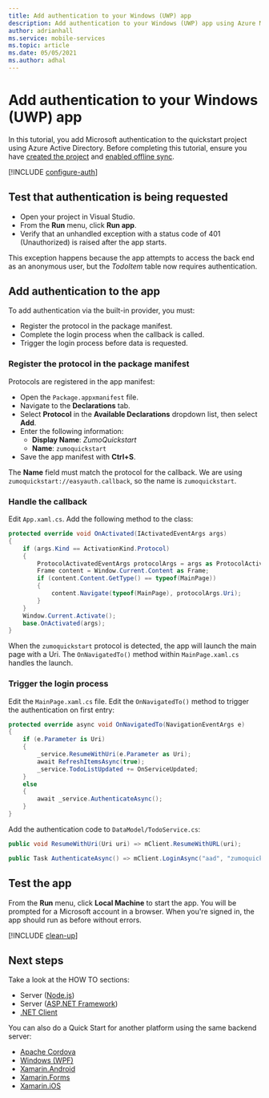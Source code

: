 ```yaml
---
title: Add authentication to your Windows (UWP) app
description: Add authentication to your Windows (UWP) app using Azure Mobile Apps with our tutorial.
author: adrianhall
ms.service: mobile-services
ms.topic: article
ms.date: 05/05/2021
ms.author: adhal
---
```


# Add authentication to your Windows (UWP) app

In this tutorial, you add Microsoft authentication to the quickstart project using Azure Active Directory. Before completing this tutorial, ensure you have [created the project](./index.md) and [enabled offline sync](./offline.md).

[!INCLUDE [configure-auth](../../includes/quickstart-configure-authentication.md)]

## Test that authentication is being requested

* Open your project in Visual Studio. 
* From the **Run** menu, click **Run app**.
* Verify that an unhandled exception with a status code of 401 (Unauthorized) is raised after the app starts.

This exception happens because the app attempts to access the back end as an anonymous user, but the *TodoItem* table now requires authentication.

## Add authentication to the app

To add authentication via the built-in provider, you must:

* Register the protocol in the package manifest.
* Complete the login process when the callback is called.
* Trigger the login process before data is requested.

### Register the protocol in the package manifest

Protocols are registered in the app manifest:

* Open the `Package.appxmanifest` file.
* Navigate to the **Declarations** tab.
* Select **Protocol** in the **Available Declarations** dropdown list, then select **Add**.
* Enter the following information:
  * **Display Name**: _ZumoQuickstart_
  * **Name**: `zumoquickstart`
* Save the app manifest with **Ctrl+S**.

The **Name** field must match the protocol for the callback.  We are using `zumoquickstart://easyauth.callback`, so the name is `zumoquickstart`.

### Handle the callback

Edit `App.xaml.cs`.  Add the following method to the class:

``` csharp
protected override void OnActivated(IActivatedEventArgs args)
{
    if (args.Kind == ActivationKind.Protocol)
    {
        ProtocolActivatedEventArgs protocolArgs = args as ProtocolActivatedEventArgs;
        Frame content = Window.Current.Content as Frame;
        if (content.Content.GetType() == typeof(MainPage))
        {
            content.Navigate(typeof(MainPage), protocolArgs.Uri);
        }
    }
    Window.Current.Activate();
    base.OnActivated(args);
}
```

When the `zumoquickstart` protocol is detected, the app will launch the main page with a Uri.  The `OnNavigatedTo()` method within `MainPage.xaml.cs` handles the launch.

### Trigger the login process

Edit the `MainPage.xaml.cs` file.  Edit the `OnNavigatedTo()` method to trigger the authentication on first entry:

``` csharp
protected override async void OnNavigatedTo(NavigationEventArgs e)
{
    if (e.Parameter is Uri)
    {
        _service.ResumeWithUri(e.Parameter as Uri);
        await RefreshItemsAsync(true);
        _service.TodoListUpdated += OnServiceUpdated;
    }
    else
    {
        await _service.AuthenticateAsync();
    }
}
```

Add the authentication code to `DataModel/TodoService.cs`:

``` csharp
public void ResumeWithUri(Uri uri) => mClient.ResumeWithURL(uri);

public Task AuthenticateAsync() => mClient.LoginAsync("aad", "zumoquickstart");
```

## Test the app

From the **Run** menu, click **Local Machine** to start the app.  You will be prompted for a Microsoft account in a browser.  When you're signed in, the app should run as before without errors.

[!INCLUDE [clean-up](../../includes/quickstart-clean-up.md)]

## Next steps

Take a look at the HOW TO sections:

* Server ([Node.js](../../howto/server/nodejs.md))
* Server ([ASP.NET Framework](../../howto/server/dotnet-framework.md))
* [.NET Client](../../howto/client/dotnet.md)

You can also do a Quick Start for another platform using the same backend server:

* [Apache Cordova](../cordova/index.md)
* [Windows (WPF)](../wpf/index.md)
* [Xamarin.Android](../xamarin-android/index.md)
* [Xamarin.Forms](../xamarin-forms/index.md)
* [Xamarin.iOS](../xamarin-ios/index.md)
